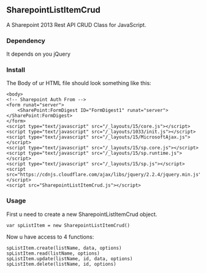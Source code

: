 ## SharepointListItemCrud
A Sharepoint 2013 Rest API CRUD Class for JavaScript.

### Dependency
It depends on you jQuery

### Install
The Body of ur HTML file should look something like this:

```
<body>
<!-- Sharepoint Auth From -->
<form runat="server">
    <SharePoint:FormDigest ID="FormDigest1" runat="server"></SharePoint:FormDigest>
</form>
<script type="text/javascript" src="/_layouts/15/core.js"></script>
<script type="text/javascript" src="/_layouts/1033/init.js"></script>
<script type="text/javascript" src="/_layouts/15/MicrosoftAjax.js"></script>
<script type="text/javascript" src="/_layouts/15/sp.core.js"></script>
<script type="text/javascript" src="/_layouts/15/sp.runtime.js"></script>
<script type="text/javascript" src="/_layouts/15/sp.js"></script>
<script src="https://cdnjs.cloudflare.com/ajax/libs/jquery/2.2.4/jquery.min.js"></script>
<script src="SharepointListItemCrud.js"></script>
```
### Usage

First u need to create a new SharepointListItemCrud object.
```
var spListItem = new SharepointListItemCrud()
```

Now u have access to 4 functions:
```
spListItem.create(listName, data, options)
spListItem.read(listName, options)
spListItem.update(listName, id, data, options)
spListItem.delete(listName, id, options)
```
